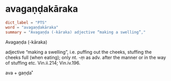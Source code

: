 # avagaṇḍakāraka

``` toml
dict_label = "PTS"
word = "avagaṇḍakāraka"
summary = "Avagaṇḍa (-kāraka) adjective “making a swelling”,"
```

Avagaṇḍa (\-kāraka)

adjective “making a swelling”, i.e. puffing out the cheeks, stuffing the cheeks full (when eating); only nt. *\-ṃ* as adv. after the manner or in the way of stuffing etc. Vin.ii.214; Vin.iv.196.

ava \+ gaṇḍa˚

